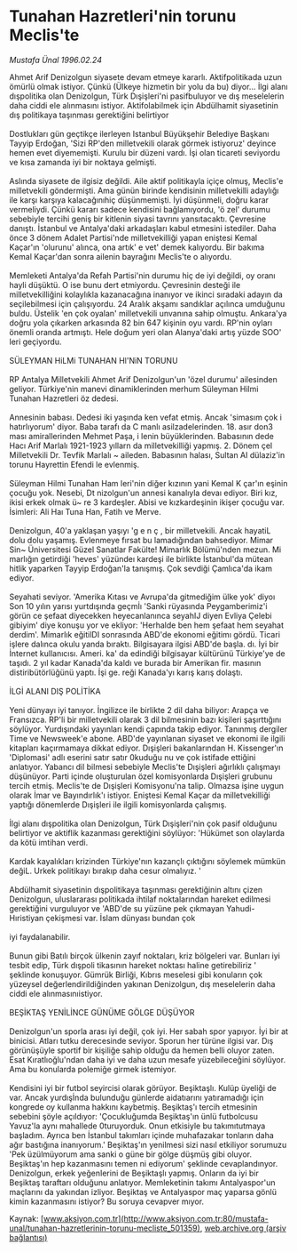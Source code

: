 # Tunahan Hazretleri'nin torunu Meclis'te

*Mustafa Ünal 1996.02.24*

<div class="pNewsDetailMainContent" itemprop="articleBody">
 Ahmet Arif Denizolgun siyasete devam etmeye kararlı. Aktifpolitikada uzun ömürlü olmak istiyor. Çünkü (Ülkeye hizmetin bir yolu da bu) diyor... İlgi alanı dışpolitika olan Denizolgun, Türk Dışişleri'ni pasifbuluyor ve dış meselelerin daha ciddi ele alınmasını istiyor. Aktifolabilmek için Abdülhamit siyasetinin dış politikaya taşınması gerektiğini belirtiyor
 <br/>
 <br/>
 Dostlukları gün geçtikçe ilerleyen Istanbul Büyükşehir Belediye Başkanı Tayyip Erdoğan, 'Sizi RP'den milletvekili olarak görmek istiyoruz' deyince hemen evet diyememişti. Kurulu bir düzeni vardı. İşi olan ticareti seviyordu ve kısa zamanda iyi bir noktaya gelmişti.
 <br/>
 <br/>
 Aslında siyasete de ilgisiz değildi. Aile aktif politikayla içiçe olmuş, Meclis'e milletvekili göndermişti. Ama günün birinde kendisinin milletvekilli adaylığı ile karşı karşıya kalacağınıhiç düşünmemişti. İyi düşünmeli, doğru karar vermeliydi. Çünkü kararı sadece kendisini bağlamıyordu, 'ö zel' durumu sebebiyle tercihi geniş bir kitlenin siyasi tavrını yansıtacaktı. Çevresine danıştı. İstanbul ve Antalya'daki arkadaşları kabul etmesini istediler. Daha önce 3 dönem Adalet Partisi'nde milletvekilliği yapan eniştesi Kemal Kaçar'ın 'olurunu' alınca, ona artık' e vet' demek kalıyordu. Bir bakıma Kemal Kaçar'dan sonra ailenin bayrağını Meclis'te o alıyordu.
 <br/>
 <br/>
 Memleketi Antalya'da Refah Partisi'nin durumu hiç de iyi değildi, oy oranı hayli düşüktü. O ise bunu dert etmiyordu. Çevresinin desteği ile milletvekilliğini kolaylıkla kazanacağına inanıyor ve ikinci sıradaki adayın da seçilebilmesi için çalışıyordu. 24 Aralık akşamı sandıklar açılınca umduğunu buldu. Üstelik 'en çok oyalan' milletvekili unvanına sahip olmuştu. Ankara'ya doğru yola çıkarken arkasında 82 bin 647 kişinin oyu vardı. RP'nin oyları önemli oranda artmıştı. Hele doğum yeri olan Alanya'daki artış yüzde SOO' leri geçiyordu.
 <br/>
 <br/>
 SÜLEYMAN HiLMi TUNAHAN Hl'NiN TORUNU
 <br/>
 <br/>
 RP Antalya Milletvekili Ahmet Arif Denizolgun'un 'özel durumu' ailesinden geliyor. Türkiye'nin manevi dinamiklerinden merhum Süleyman Hilmi Tunahan Hazretleri öz dedesi.
 <br/>
 <br/>
 Annesinin babası. Dedesi iki yaşında ken vefat etmiş. Ancak 'simasım çok i hatırlıyorum' diyor. Baba tarafı da C manlı asilzadelerinden. 18. asır don3 ması amirallerinden Mehmet Paşa, i lenin büyüklerinden. Babasının dede Hacı Arif Marlalı 1921-1923 yıllarn da milletvekilliği yapmış. 2. Dönem çel Milletvekili Dr. Tevfik Marlalı ~ aileden. Babasının halası, Sultan AI dülaziz'in torunu Hayrettin Efendi le evlenmiş.
 <br/>
 <br/>
 Süleyman Hilmi Tunahan Ham leri'nin diğer kızının yani Kemal K çar'ın eşinin çocuğu yok. Nesebi, Dt nizolgun'un annesi kanalıyla devaı ediyor. Biri kız, ikisi erkek olmak ü~ re 3 kardeşler. Abisi ve kızkardeşinin ikişer çocuğu var. İsimleri: Ali Haı Tuna Han, Fatih ve Merve.
 <br/>
 <br/>
 Denizolgun, 40'a yaklaşan yaşıyı 'g e n ç , bir milletvekili. Ancak hayatiL dolu dolu yaşamış. Evlenmeye fırsat bu lamadığından bahsediyor. Mimar Sin~ Üniversitesi Güzel Sanatlar Fakülte! Mimarlık Bölümü'nden mezun. Mi marlığın getirdiği 'heves' yüzündeı kardeşi ile birlikte İstanbul'da mütean hitlik yaparken Tayyip Erdoğan'la tanışmış. Çok sevdiği Çamlıca'da ikam ediyor.
 <br/>
 <br/>
 Seyahati seviyor. 'Amerika Kıtası ve Avrupa'da gitmediğim ülke yok' diyoı Son 10 yılın yarısı yurtdışında geçmİı 'Sanki rüyasında Peygamberimiz'i görün ce şefaat diyecekken heyecanlanınca seyahIJ diyen Evliya Çelebi gibiyim' diye konuşu yor ve ekliyor: 'Herhalde ben hem şefaat hem seyahat derdim'. Mimarlık eğitilDI sonrasında ABD'de ekonomi eğitimı gördü. Ticari işlere dalınca okulu yanda bıraktı. Bilgisayara ilgisi ABD'de başla. dı. İyi bir İnternet kullanıcısı. Ameri. ka' da edindiği bilgisayar kültürünü Türkiye'ye de taşıdı. 2 yıl kadar Kanada'da kaldı ve burada bir Amerikan fir. masının distiribütörlüğünü yaptı. İşi ge. reği Kanada'yı karış karış dolaştı.
 <br/>
 <br/>
 İLGİ ALANI DIŞ POLİTİKA
 <br/>
 <br/>
 Yeni dünyayı iyi tanıyor. İngilizce ile birlikte 2 dil daha biliyor: Arapça ve Fransızca. RP'li bir milletvekili olarak 3 dil bilmesinin bazı kişileri şaşırttığını söylüyor. Yurdışındaki yayınları kendi çapında takip ediyor. Tanınmış dergiler Time ve Newsweek'e abone. ABD'de yayınlanan siyaset ve ekonomi ile ilgili kitapları kaçırmamaya dikkat ediyor. Dışişleri bakanlarından H. Kissenger'ın 'Diplomasi' adlı eserini satır satır 0kuduğu nu ve çok istifade ettiğini anlatıyor. Yabancı dil bilmesi sebebiyle Meclis'te Dışişleri ağırlıklı çalışmayı düşünüyor. Parti içinde oluşturulan özel komisyonlarda Dışişleri grubunu tercih etmiş. Meclis'te de Dışişleri Komisyonu'na talip. Olmazsa işine uygun olarak İmar ve Bayındırlık'ı istiyor. Eniştesi Kemal Kaçar da milletvekilliği yaptığı dönemlerde Dışişleri ile ilgili komisyonlarda çalışmış.
 <br/>
 <br/>
 İlgi alanı dışpolitika olan Denizolgun, Türk Dışişleri'nin çok pasif olduğunu belirtiyor ve aktiflik kazanması gerektiğini söylüyor: 'Hükümet son olaylarda da kötü imtihan verdi.
 <br/>
 <br/>
 Kardak kayalıkları krizinden Türkiye'nın kazançlı çıktığını söylemek mümkün değiL. Urkek politikayı bırakıp daha cesur olmalıyız. '
 <br/>
 <br/>
 Abdülhamit siyasetinin dışpolitikaya taşınması gerektiğinin altını çizen Denizolgun, uluslararası politikada ihtilaf noktalarından hareket edilmesi gerektiğini vurguluyor ve 'ABD'de su yüzüne pek çıkmayan Yahudi-Hıristiyan çekişmesi var. İslam dünyası bundan çok
 <br/>
 <br/>
 iyi faydalanabilir.
 <br/>
 <br/>
 Bunun gibi Batılı birçok ülkenin zayıf noktaları, kriz bölgeleri var. Bunları iyi tesbit edip, Türk dışpoli tikasının hareket noktası haline getirebiliriz ' şeklinde konuşuyor. Gümrük Birliği, Kıbrıs meselesi gibi konuların çok yüzeysel değerlendirildiğinden yakınan Denizolgun, dış meselelerin daha ciddi ele alınmasınıistiyor.
 <br/>
 <br/>
 BEŞİKTAŞ YENİLİNCE GÜNÜME GÖLGE DÜŞÜYOR
 <br/>
 <br/>
 Denizolgun'un sporla arası iyi değil, çok iyi. Her sabah spor yapıyor. İyi bir at binicisi. Atları tutku derecesinde seviyor. Sporun her türüne ilgisi var. Dış görünüşüyle sportif bir kişiliğe sahip olduğu da hemen belli oluyor zaten. Esat Kıratlıoğlu'ndan daha iyi ve daha uzun mesafe yüzebileceğini söylüyor. Ama bu konularda polemiğe girmek istemiyor.
 <br/>
 <br/>
 Kendisini iyi bir futbol seyircisi olarak görüyor. Beşiktaşlı. Kulüp üyeliği de var. Ancak yurdışİnda bulunduğu günlerde aidatıarını yatıramadığı için kongrede oy kullanma hakkını kaybetmiş. Beşiktaş'ı tercih etmesinin sebebini şöyle açıldıyor: 'Çocukluğumda Beşiktaş'ın ünlü futbolcusu Yavuz'la aynı mahallede 0turuyorduk. Onun etkisiyle bu takımıtutmaya başladım. Ayrıca ben İstanbul takımları içinde muhafazakar tonların daha ağır bastığına inanıyorum.' Beşiktaş'ın yenilmesi sizi nasıl etkiliyor sorumuzu 'Pek üzülmüyorum ama sanki o güne bir gölge düşmüş gibi oluyor. Beşiktaş'ın hep kazanmasını temen ni ediyorum' şeklinde cevaplandınyor. Denizolgun, erkek yeğenIerini de Beşiktaşlı yapmış. Onların da iyi bir Beşiktaş taraftarı olduğunu anlatıyor. Memleketinin takımı Antalyaspor'un maçlarını da yakından izliyor. Beşiktaş ve Antalyaspor maç yaparsa gönlü kimin kazanmasını istiyor? Bu soruya cevapver mıyor.
 <br/>
</div>


Kaynak: [www.aksiyon.com.tr](http://www.aksiyon.com.tr:80/mustafa-unal/tunahan-hazretlerinin-torunu-mecliste_501359), [web.archive.org (arşiv bağlantısı)](http://web.archive.org/web/20150512053337/http://www.aksiyon.com.tr:80/mustafa-unal/tunahan-hazretlerinin-torunu-mecliste_501359)
